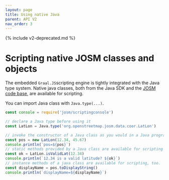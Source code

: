 ```yaml
---
layout: page
title: Using native Java
parent: API V2
nav_order: 3
---
```


{% include v2-deprecated.md %}

# Scripting native JOSM classes and objects

The embedded `Graal.JS`scripting engine is tightly integrated with the Java type system. Native java classes, both from the Java SDK and the [JOSM code base], are available for scripting.

You can import Java class with `Java.type(...)`.


```js
const console = require('josm/scriptingconsole')

// declare a Java type before using it
const LatLon = Java.type('org.openstreetmap.josm.data.coor.LatLon')

// invoke the constructor of a Java class as you would in a Java programm
const pos = new LatLon(12.34, 45.67)
console.println(`pos=${pos}`)
// static methods provided by a Java class are available for scripting
const ok = LatLon.isValidLat(12.34)
console.println(`12.34 is a valid latitude? ${ok}`)
// instance methods of a java class are available for scripting, too.
const displayName = pos.toDisplayString()
console.println(`displayName=${displayName}`)
```


[JOSM code base]: http://josm.openstreetmap.de/browser/josm/trunk/src"
[LatLon]: https://josm.openstreetmap.de/doc/org/openstreetmap/josm/data/coor/LatLon.html
[LatLonMixin]: /api/v1/josm_mixin_LatLonMixin.LatLonMixin.html
